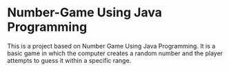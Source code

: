 # Number-Game Using Java Programming
This is a project based on Number Game Using Java Programming. It is a basic game in which the computer creates a random number and the player attempts to guess it within a specific range.
